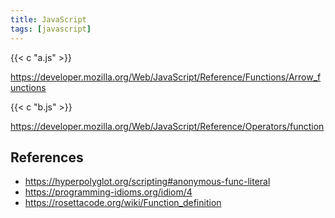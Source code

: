 ```yaml
---
title: JavaScript
tags: [javascript]
---
```


{{< c "a.js" >}}

<https://developer.mozilla.org/Web/JavaScript/Reference/Functions/Arrow_functions>

{{< c "b.js" >}}

<https://developer.mozilla.org/Web/JavaScript/Reference/Operators/function>

## References

- <https://hyperpolyglot.org/scripting#anonymous-func-literal>
- <https://programming-idioms.org/idiom/4>
- <https://rosettacode.org/wiki/Function_definition>

